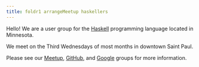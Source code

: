 ```yaml
---
title: foldr1 arrangeMeetup haskellers
---
```


Hello! We are a user group for the [Haskell](http://www.haskell.org/)
programming language located in Minnesota.

We meet on the Third Wednesdays of most months in downtown Saint Paul.

Please see our [Meetup](http://www.meetup.com/HaskellMN/),
[GitHub](https://github.com/HaskellMN), and
[Google](https://groups.google.com/forum/#!forum/haskellmn) groups for
more information.
